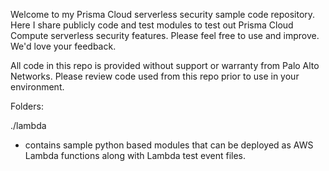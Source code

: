 Welcome to my Prisma Cloud serverless security sample code repository. Here I share publicly code and test modules to test out Prisma Cloud Compute serverless security features. Please feel free to use and improve. We'd love your feedback.

All code in this repo is provided without support or warranty from Palo Alto Networks. Please review code used from this repo prior to use in your environment.

Folders:

./lambda 
- contains sample python based modules that can be deployed as AWS Lambda functions along with Lambda test event files.
